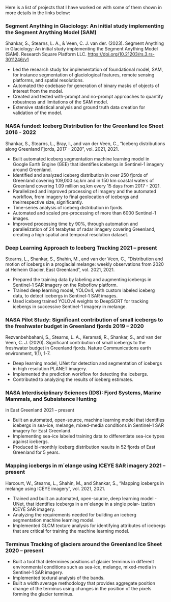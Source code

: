 Here is a list of projects that I have worked on with some of them shown in more details in the links below:

### Segment Anything in Glaciology: An initial study implementing the Segment Anything Model (SAM)
Shankar, S., Stearns, L. A., & Veen, C. J. van der. (2023). Segment Anything in Glaciology: An initial study implementing
the Segment Anything Model (SAM). Research Square Platform LLC. https://doi.org/10.21203/rs.3.rs-3011246/v1
- Led the research study for implementation of foundational model, SAM, for instance segmentation of glaciological features, remote sensing
platforms, and spatial resolutions.
- Automated the codebase for generation of binary masks of objects of interest from the model.
- Created and tested with-prompt and no-prompt approaches to quantify robustness and limitations of the SAM model.
- Extensive statistical analysis and ground truth data creation for validation of the model. 

### NASA funded: Iceberg Distribution for the Greenland Ice Sheet 2016 - 2022
Shankar, S., Stearns, L., Bray, I., and van der Veen, C., “Iceberg distributions along Greenland Fjords, 2017 -
2020”, vol. 2021, 2021.
- Built automated iceberg segmentation machine learning model in Google Earth Engine (GEE) that identifies
icebergs in Sentinel-1 imagery around Greenland.
- Identified and analyzed iceberg distribution in over 250 fjords of Greenland covering 109,000 sq.km and in
150 km coastal waters of Greenland covering 1.09 million sq.km every 15 days from 2017 - 2021.
- Parallelized and improved processing of imagery and the automated workflow, from imagery to final
geolocation of icebergs and theirrespective size, significantly.
- Time-series analysis of iceberg distribution in fjords.
- Automated and scaled pre-processing of more than 6000 Sentinel-1 images.
- Improved processing time by 90%, through automation and parallelization of 24 terabytes of radar imagery
covering Greenland, creating a high spatial and temporal resolution dataset.
### Deep Learning Approach to Iceberg Tracking 2021 – present
Stearns, L., Shankar, S., Shahin, M., and van der Veen, C., “Distribution and motion of icebergs in a proglacial
melange: weekly observations from 2020 at Helheim Glacier, East Greenland”, vol. 2021, 2021.
- Prepared the training data by labeling and augmenting icebergs in Sentinel-1 SAR imagery on the Roboflow
platform.
- Trained deep learning model, YOLOv4, with custom labeled iceberg data, to detect icebergs in Sentinel-1
SAR images.
- Used iceberg trained YOLOv4 weights to DeepSORT for tracking icebergs in successive Sentinel-1 imagery
in melange.
### NASA Pilot Study: Significant contribution of small icebergs to the freshwater budget in Greenland fjords 2019 – 2020
Rezvanbehbahani, S., Stearns, L. A., Keramati, R., Shankar, S., and van der Veen, C. J. (2020). Significant
contribution of small icebergs to the freshwater budget in Greenland fjords. Nature Communications earth
environment, 1(1), 1-7.
- Deep learning model, UNet for detection and segmentation of icebergs in high resolution PLANET imagery.
- Implemented the prediction workflow for detecting the icebergs.
- Contributed to analyzing the results of iceberg estimates.
### NASA Interdisciplinary Sciences (IDS): Fjord Systems, Marine Mammals, and Subsistence Hunting
in East Greenland 2021 – present
- Built an automated, open-source, machine learning model that identifies icebergs in sea-ice, melange,
mixed-media conditions in Sentinel-1 SAR imagery for East Greenland.
- Implementing sea-ice labeled training data to differentiate sea-ice types against icebergs.
- Produced bi-monthly iceberg distribution results in 52 fjords of East Greenland for 5 years.
### Mapping icebergs in m´elange using ICEYE SAR imagery 2021 – present
Harcourt, W., Stearns, L., Shahin, M., and Shankar, S., “Mapping icebergs in melange using ICEYE imagery”,
vol. 2021, 2021.
- Trained and built an automated, open-source, deep learning model - UNet, that identifies icebergs in a
m´elange in a single polar- ization ICEYE SAR imagery.
- Analyzing the requirements needed for building an iceberg segmentation machine learning model.
- Implemented GLCM texture analysis for identifying attributes of icebergs that are critical for training the
machine learning model.
### Terminus Tracking of glaciers around the Greenland Ice Sheet 2020 – present
- Built a tool that determines positions of glacier terminus in different environmental conditions such as
sea-ice, melange, mixed-media in Sentinel-1 SAR imagery.
- Implemented textural analysis of the bands.
- Built a width average methodology that provides aggregate position change of the terminus using changes
in the position of the pixels forming the glacier terminus.

